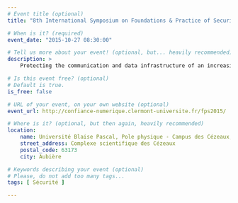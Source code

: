 ```yaml
---
# Event title (optional)
title: "8th International Symposium on Foundations & Practice of Security"

# When is it? (required)
event_date: "2015-10-27 08:30:00"

# Tell us more about your event! (optional, but... heavily recommended)
description: >
    Protecting the communication and data infrastructure of an increasingly inter-connected world has become vital to the normal functioning of all aspects of our world. Security has emerged as an important scientific discipline whose many multifaceted complexities deserve the attention and synergy of the mathematical, computer science and engineering communities. After the previous meetings held in La Rochelle, Montréal, Grenoble, Toronto and Paris, this 8th edition of the FPS symposium will be held in Clermont-Ferrand, France. The aim of FPS is to discuss and exchange theoretical and practical ideas that address security issues in inter-connected systems. It aims to provide scientific presentations as well as to establish links, promote scientific collaboration, joint research programs, and student exchanges between institutions involved in this important and fast moving research field.

# Is this event free? (optional)
# Default is true.
is_free: false

# URL of your event, on your own website (optional)
event_url: http://confiance-numerique.clermont-universite.fr/fps2015/

# Where is it? (optional, but then again, heavily recommended)
location:
    name: Université Blaise Pascal, Pole physique - Campus des Cézeaux, auditorium "Recherche" 
    street_address: Complexe scientifique des Cézeaux 
    postal_code: 63173
    city: Aubière

# Keywords describing your event (optional)
# Please, do not add too many tags...
tags: [ Sécurité ]

---
```


